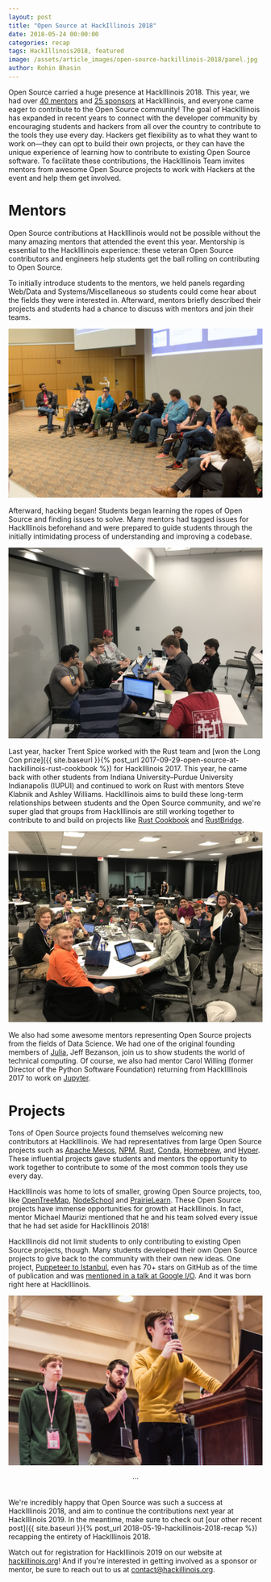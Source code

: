 ```yaml
---
layout: post
title: "Open Source at HackIllinois 2018"
date: 2018-05-24 00:00:00
categories: recap
tags: HackIllinois2018, featured
image: /assets/article_images/open-source-hackillinois-2018/panel.jpg
author: Rohin Bhasin
---
```


Open Source carried a huge presence at HackIllinois 2018. This year, we had over [40 mentors](https://2018.hackillinois.org/mentors) and [25 sponsors](https://2018.hackillinois.org) at HackIllinois, and everyone came eager to contribute to the Open Source community! The goal of HackIllinois has expanded in recent years to connect with the developer community by encouraging students and hackers from all over the country to contribute to the tools they use every day. Hackers get flexibility as to what they want to work on—they can opt to build their own projects, or they can have the unique experience of learning how to contribute to existing Open Source software. To facilitate these contributions, the HackIllinois Team invites mentors from awesome Open Source projects to work with Hackers at the event and help them get involved.

# Mentors

Open Source contributions at HackIllinois would not be possible without the many amazing mentors that attended the event this year. Mentorship is essential to the HackIllinois experience: these veteran Open Source contributors and engineers help students get the ball rolling on contributing to Open Source. 

To initially introduce students to the mentors, we held panels regarding Web/Data and Systems/Miscellaneous so students could come hear about the fields they were interested in. Afterward, mentors briefly described their projects and students had a chance to discuss with mentors and join their teams.

![Mentors with experience in Web/Data discuss at the panel in Siebel](/assets/article_images/open-source-hackillinois-2018/panel_speakers.jpg "Web/Data panel")

​Afterward, hacking began! Students began learning the ropes of Open Source and finding issues to solve. Many mentors had tagged issues for HackIllinois beforehand and were prepared to guide students through the initially intimidating process of understanding and improving a codebase.

![Students start to work with mentor Andy Schwartzmeyer on the Apache Mesos project](/assets/article_images/open-source-hackillinois-2018/powershell.jpg "Apache Mesos")

Last year, hacker Trent Spice worked with the Rust team and [won the Long Con prize]({{ site.baseurl }}{% post_url 2017-09-29-open-source-at-hackillinois-rust-cookbook %}) for HackIllinois 2017. This year, he came back with other students from Indiana University–Purdue University Indianapolis (IUPUI) and continued to work on Rust with mentors Steve Klabnik and Ashley Williams. HackIllinois aims to build these long-term relationships between students and the Open Source community, and we're super glad that groups from HackIllinois are still working together to contribute to and build on projects like [Rust Cookbook](https://github.com/rust-lang-nursery/rust-cookbook) and [RustBridge](https://github.com/rustbridge).

![Hackers from IUPUI work with mentors from Rust in ECEB](/assets/article_images/open-source-hackillinois-2018/rust.jpg "Rust")

We also had some awesome mentors representing Open Source projects from the fields of Data Science. We had one of the original founding members of [Julia](https://github.com/JuliaLang/julia), Jeff Bezanson, join us to show students the world of technical computing. Of course, we also had mentor Carol Willing (former Director of the Python Software Foundation) returning from HackIIllinois 2017 to work on [Jupyter](https://github.com/jupyter/jupyter).

# Projects

Tons of Open Source projects found themselves welcoming new contributors at HackIllinois. We had representatives from large Open Source projects such as [Apache Mesos](https://github.com/apache/mesos), [NPM](https://github.com/npm/npm), [Rust](https://github.com/rust-lang/rust), [Conda](https://github.com/conda/conda), [Homebrew](https://github.com/Homebrew/brew), and [Hyper](https://github.com/zeit/hyper). These influential projects gave students and mentors the opportunity to work together to contribute to some of the most common tools they use every day.

HackIllinois was home to lots of smaller, growing Open Source projects, too, like [OpenTreeMap](https://github.com/OpenTreeMap/otm-core), [NodeSchool](https://github.com/nodeschool/nodeschool.github.io) and [PrairieLearn](https://github.com/PrairieLearn/PrairieLearn).  These Open Source projects have immense opportunities for growth at HackIllinois. In fact, mentor Michael Maurizi mentioned that he and his team solved every issue that he had set aside for HackIllinois 2018!

HackIllinois did not limit students to only contributing to existing Open Source projects, though. Many students developed their own Open Source projects to give back to the community with their own new ideas. One project, [Puppeteer to Istanbul](https://github.com/istanbuljs/puppeteer-to-istanbul), even has 70+ stars on GitHub as of the time of publication and was [mentioned in a talk at Google I/O](https://youtu.be/lhZOFUY1weo?t=19m4s). And it was born right here at HackIllinois.

![The hackers from the Puppeteer to Istanbul project present at the closing ceremony](/assets/article_images/open-source-hackillinois-2018/puppeteer.jpg "Puppeteer to Istanbul")

<center>&middot;&middot;&middot;</center><br>

We're incredibly happy that Open Source was such a success at HackIllinois 2018, and aim to continue the contributions next year at HackIllinois 2019. In the meantime, make sure to check out [our other recent post]({{ site.baseurl }}{% post_url 2018-05-19-hackillinois-2018-recap %}) recapping the entirety of HackIllinois 2018.

Watch out for registration for HackIllinois 2019 on our website at [hackillinois.org](https://hackillinois.org)! And if you're interested in getting involved as a sponsor or mentor, be sure to reach out to us at contact@hackillinois.org.

